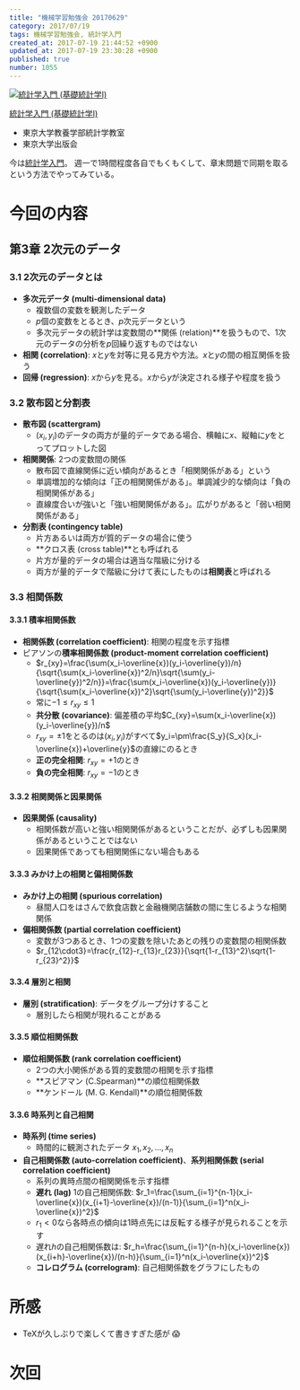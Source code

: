 ```yaml
---
title: "機械学習勉強会 20170629"
category: 2017/07/19
tags: 機械学習勉強会, 統計学入門
created_at: 2017-07-19 21:44:52 +0900
updated_at: 2017-07-19 23:30:28 +0900
published: true
number: 1055
---
```


<div class="asin">
<div class="asin-image"><a href="https://www.amazon.co.jp/exec/obidos/ASIN/4130420658/nownabe0c-22/" rel="nofollow noopener" target="_blank"><img src="http://images-jp.amazon.com/images/P/4130420658.09._SL160_.jpg" alt="統計学入門 (基礎統計学Ⅰ)" title="統計学入門 (基礎統計学Ⅰ)"></a></div>
<div class="asin-detail">
<p><a href="https://www.amazon.co.jp/exec/obidos/ASIN/4130420658/nownabe0c-22/" rel="nofollow noopener" target="_blank">統計学入門 (基礎統計学Ⅰ)</a></p>
<ul>
<li>東京大学教養学部統計学教室</li>
<li>東京大学出版会</li>
</ul>
</div>

<p></p>
</div>

今は[統計学入門](https://www.amazon.co.jp/exec/obidos/ASIN/4130420658/nownabe0c-22/)。
週一で1時間程度各自でもくもくして、章末問題で同期を取るという方法でやってみている。

# 今回の内容
## 第3章 2次元のデータ
### 3.1 2次元のデータとは
* **多次元データ (multi-dimensional data)**
    * 複数個の変数を観測したデータ
    * $p$個の変数をとるとき、$p$次元データという
    * 多次元データの統計学は変数間の**関係 (relation)**を扱うもので、1次元のデータの分析を$p$回繰り返すものではない
* **相関 (correlation)**: $x$と$y$を対等に見る見方や方法。$x$と$y$の間の相互関係を扱う
* **回帰 (regression)**: $x$から$y$を見る。$x$から$y$が決定される様子や程度を扱う

### 3.2 散布図と分割表
* **散布図 (scattergram)**
    * $(x_i, y_i)$のデータの両方が量的データである場合、横軸に$x$、縦軸に$y$をとってプロットした図
* **相関関係**: 2つの変数間の関係
    * 散布図で直線関係に近い傾向があるとき「相関関係がある」という
    * 単調増加的な傾向は「正の相関関係がある」。単調減少的な傾向は「負の相関関係がある」
    * 直線度合いが強いと「強い相関関係がある」。広がりがあると「弱い相関関係がある」
* **分割表 (contingency table)**
    * 片方あるいは両方が質的データの場合に使う
    * **クロス表 (cross table)**とも呼ばれる
    * 片方が量的データの場合は適当な階級に分ける
    * 両方が量的データで階級に分けて表にしたものは**相関表**と呼ばれる

### 3.3 相関係数
#### 3.3.1 積率相関係数
* **相関係数 (correlation coefficient)**: 相関の程度を示す指標
* ピアソンの**積率相関係数 (product-moment correlation coefficient)**
    * $r_{xy}=\frac{\sum(x_i-\overline{x})(y_i-\overline{y})/n}{\sqrt{\sum(x_i-\overline{x})^2/n}\sqrt{\sum(y_i-\overline{y})^2/n}}=\frac{\sum(x_i-\overline{x})(y_i-\overline{y})}{\sqrt{\sum(x_i-\overline{x})^2}\sqrt{\sum(y_i-\overline{y})^2}}$
    * 常に$-1\leq r_{xy}\leq1$
    * **共分散 (covariance)**: 偏差積の平均$C_{xy}=\sum(x_i-\overline{x})(y_i-\overline{y})/n$
    * $r_{xy}=\pm1$をとるのは$(x_i, y_i)$がすべて$y_i=\pm\frac{S_y}{S_x}(x_i-\overline{x})+\overline{y}$の直線にのるとき
    * **正の完全相関**: $r_{xy}=+1$のとき
    * **負の完全相関**: $r_{xy}=-1$のとき

#### 3.3.2 相関関係と因果関係
* **因果関係 (causality)**
    * 相関係数が高いと強い相関関係があるということだが、必ずしも因果関係があるということではない
    * 因果関係であっても相関関係にない場合もある

#### 3.3.3 みかけ上の相関と偏相関係数
* **みかけ上の相関 (spurious correlation)**
    * 昼間人口をはさんで飲食店数と金融機関店舗数の間に生じるような相関関係
* **偏相関係数 (partial correlation coefficient)**
    * 変数が3つあるとき、1つの変数を除いたあとの残りの変数間の相関係数
    * $r_{12\cdot3}=\frac{r_{12}-r_{13}r_{23}}{\sqrt{1-r_{13}^2}\sqrt{1-r_{23}^2}}$

#### 3.3.4 層別と相関
* **層別 (stratification)**: データをグループ分けすること
    * 層別したら相関が現れることがある

#### 3.3.5 順位相関係数
* **順位相関係数 (rank correlation coefficient)**
    * 2つの大小関係がある質的変数間の相関を示す指標
    * **スピアマン (C.Spearman)**の順位相関係数
    * **ケンドール (M. G. Kendall)**の順位相関係数

#### 3.3.6 時系列と自己相関
* **時系列 (time series)**
    * 時間的に観測されたデータ $x_1, x_2, \dots, x_n$
* **自己相関係数 (auto-correlation coefficient)**、**系列相関係数 (serial correlation coefficient)**
    * 系列の異時点間の相関関係を示す指標
    * **遅れ (lag)** 1の自己相関係数: $r_1=\frac{\sum_{i=1}^{n-1}(x_i-\overline{x})(x_{i+1}-\overline{x})/(n-1)}{\sum_{i=1}^n(x_i-\overline{x})^2}$
    * $r_1<0$なら各時点の傾向は1時点先には反転する様子が見られることを示す
    * 遅れ$h$の自己相関係数は: $r_h=\frac{\sum_{i=1}^{n-h}(x_i-\overline{x})(x_{i+h}-\overline{x})/(n-h)}{\sum_{i=1}^n(x_i-\overline{x})^2}$
    * **コレログラム (correlogram)**: 自己相関係数をグラフにしたもの

# 所感
* TeXが久しぶりで楽しくて書きすぎた感が :scream:

# 次回

```math
```
